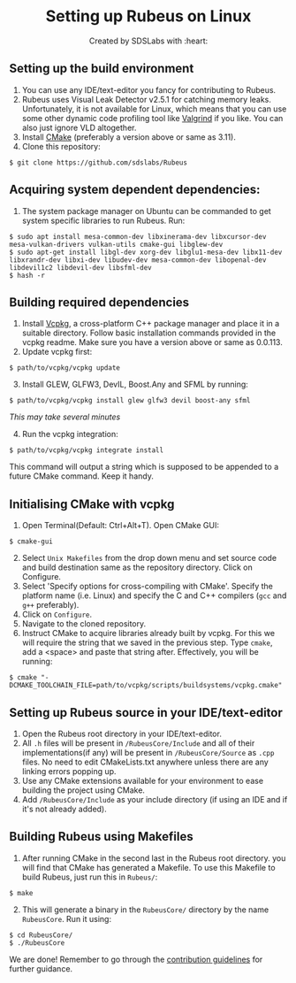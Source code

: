 <p>
<h1 align=center><strong>Setting up Rubeus on Linux</strong></h1>
<p/>

<p align=center>
Created by SDSLabs with :heart:
</p>

## Setting up the build environment 
1. You can use any IDE/text-editor you fancy for contributing to Rubeus.
2. Rubeus uses Visual Leak Detector v2.5.1 for catching memory leaks. Unfortunately, it is not available for Linux, which means that you can use some other dynamic code profiling tool like [Valgrind](http://valgrind.org/) if you like. You can also just ignore VLD altogether.
3. Install [CMake](https://cmake.org/) (preferably a version above or same as 3.11).
4. Clone this repository:
```shell
$ git clone https://github.com/sdslabs/Rubeus
```

## Acquiring system dependent dependencies:
1. The system package manager on Ubuntu can be commanded to get system specific libraries to run Rubeus. Run:
```shell
$ sudo apt install mesa-common-dev libxinerama-dev libxcursor-dev mesa-vulkan-drivers vulkan-utils cmake-gui libglew-dev 
$ sudo apt-get install libgl-dev xorg-dev libglu1-mesa-dev libx11-dev libxrandr-dev libxi-dev libudev-dev mesa-common-dev libopenal-dev libdevil1c2 libdevil-dev libsfml-dev
$ hash -r
```

## Building required dependencies
1. Install [Vcpkg](https://github.com/Microsoft/vcpkg), a cross-platform C++ package manager and place it in a suitable directory. Follow basic installation commands provided in the vcpkg readme. Make sure you have a version above or same as 0.0.113.
2. Update vcpkg first:
```shell
$ path/to/vcpkg/vcpkg update
```
3. Install GLEW, GLFW3, DevIL, Boost.Any and SFML by running:
```shell
$ path/to/vcpkg/vcpkg install glew glfw3 devil boost-any sfml
```

*This may take several minutes*

4. Run the vcpkg integration:
```shell
$ path/to/vcpkg/vcpkg integrate install
```
This command will output a string which is supposed to be appended to a future CMake command. Keep it handy.

## Initialising CMake with vcpkg
1. Open Terminal(Default: Ctrl+Alt+T). Open CMake GUI:
```shell
$ cmake-gui
```
2.  Select `Unix Makefiles` from the drop down menu and set source code and build destination same as the repository directory. Click on Configure.
3. Select 'Specify options for cross-compiling with CMake'. Specify the platform name (i.e. Linux) and specify the C and C++ compilers (`gcc` and `g++` preferably).
4. Click on `Configure`.
5. Navigate to the cloned repository.
6. Instruct CMake to acquire libraries already built by vcpkg. For this we will require the string that we saved in the previous step. Type `cmake`, add a \<space\> and paste that string after. Effectively, you will be running:
```shell
$ cmake "-DCMAKE_TOOLCHAIN_FILE=path/to/vcpkg/scripts/buildsystems/vcpkg.cmake"
```

## Setting up Rubeus source in your IDE/text-editor
1. Open the Rubeus root directory in your IDE/text-editor.
2. All `.h` files will be present in `/RubeusCore/Include` and all of their implementations(if any) will be present in `/RubeusCore/Source` as `.cpp` files. No need to edit CMakeLists.txt anywhere unless there are any linking errors popping up.
3. Use any CMake extensions available for your environment to ease building the project using CMake.
4. Add `/RubeusCore/Include` as your include directory (if using an IDE and if it's not already added).

## Building Rubeus using Makefiles
1. After running CMake in the second last in the Rubeus root directory. you will find that CMake has generated a Makefile. To use this Makefile to build Rubeus, just run this in `Rubeus/`:
```shell
$ make
```
2. This will generate a binary in the `RubeusCore/` directory by the name `RubeusCore`. Run it using:
```shell
$ cd RubeusCore/
$ ./RubeusCore
```

We are done! Remember to go through the [contribution guidelines](CONTRIBUTING.md) for further guidance.
